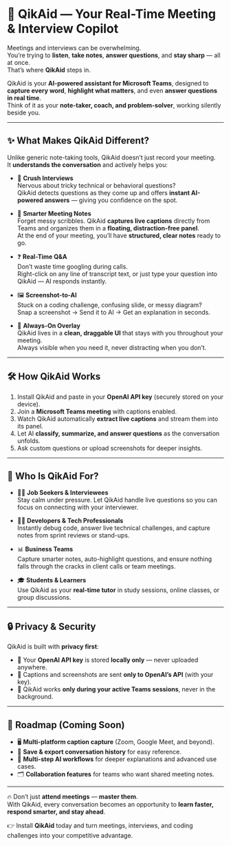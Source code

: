 # 🚀 QikAid — Your Real-Time Meeting & Interview Copilot  

Meetings and interviews can be overwhelming.  
You’re trying to **listen**, **take notes**, **answer questions**, and **stay sharp** — all at once.  
That’s where **QikAid** steps in.  

QikAid is your **AI-powered assistant for Microsoft Teams**, designed to **capture every word**, **highlight what matters**, and even **answer questions in real time**.  
Think of it as your **note-taker, coach, and problem-solver**, working silently beside you.  

---

## ✨ What Makes QikAid Different?  

Unlike generic note-taking tools, QikAid doesn’t just record your meeting.  
It **understands the conversation** and actively helps you:  

- 🎤 **Crush Interviews**  
  Nervous about tricky technical or behavioral questions?  
  QikAid detects questions as they come up and offers **instant AI-powered answers** — giving you confidence on the spot.  

- 📝 **Smarter Meeting Notes**  
  Forget messy scribbles. QikAid **captures live captions** directly from Teams and organizes them in a **floating, distraction-free panel**.  
  At the end of your meeting, you’ll have **structured, clear notes** ready to go.  

- ❓ **Real-Time Q&A**  
  Don’t waste time googling during calls.  
  Right-click on any line of transcript text, or just type your question into QikAid — AI responds instantly.  

- 🖼️ **Screenshot-to-AI**  
  Stuck on a coding challenge, confusing slide, or messy diagram?  
  Snap a screenshot → Send it to AI → Get an explanation in seconds.  

- 💬 **Always-On Overlay**  
  QikAid lives in a **clean, draggable UI** that stays with you throughout your meeting.  
  Always visible when you need it, never distracting when you don’t.  

---

## 🛠 How QikAid Works  

1. Install QikAid and paste in your **OpenAI API key** (securely stored on your device).  
2. Join a **Microsoft Teams meeting** with captions enabled.  
3. Watch QikAid automatically **extract live captions** and stream them into its panel.  
4. Let AI **classify, summarize, and answer questions** as the conversation unfolds.  
5. Ask custom questions or upload screenshots for deeper insights.  

---

## 📌 Who Is QikAid For?  

- 👩‍💻 **Job Seekers & Interviewees**  
  Stay calm under pressure. Let QikAid handle live questions so you can focus on connecting with your interviewer.  

- 🧑‍💻 **Developers & Tech Professionals**  
  Instantly debug code, answer live technical challenges, and capture notes from sprint reviews or stand-ups.  

- 📊 **Business Teams**  
  Capture smarter notes, auto-highlight questions, and ensure nothing falls through the cracks in client calls or team meetings.  

- 🎓 **Students & Learners**  
  Use QikAid as your **real-time tutor** in study sessions, online classes, or group discussions.  

---

## 🔒 Privacy & Security  

QikAid is built with **privacy first**:  

- 🔑 Your **OpenAI API key** is stored **locally only** — never uploaded anywhere.  
- 📝 Captions and screenshots are sent **only to OpenAI’s API** (with your key).  
- 🎥 QikAid works **only during your active Teams sessions**, never in the background.  

---

## 🌟 Roadmap (Coming Soon)  

- 🖥 **Multi-platform caption capture** (Zoom, Google Meet, and beyond).  
- 📜 **Save & export conversation history** for easy reference.  
- 🔄 **Multi-step AI workflows** for deeper explanations and advanced use cases.  
- 🗂 **Collaboration features** for teams who want shared meeting notes.  

---

🔥 Don’t just **attend meetings** — **master them**.  
With QikAid, every conversation becomes an opportunity to **learn faster, respond smarter, and stay ahead**.  

👉 Install **QikAid** today and turn meetings, interviews, and coding challenges into your competitive advantage.  
